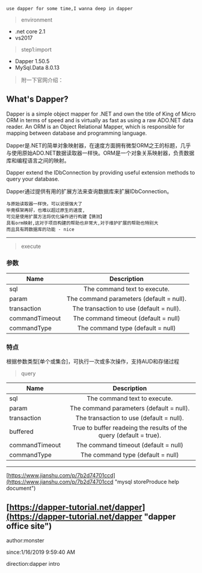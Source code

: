 
	use dapper for some time,I wanna deep in dapper

> environment

- .net core 2.1
- vs2017

> step1:import 

- Dapper 1.50.5
- MySql.Data 8.0.13
 

> 附一下官网介绍：

## What's Dapper? ##
Dapper is a simple object mapper for .NET and own the title of King of Micro ORM in terms of speed and is virtually as fast as using a raw ADO.NET data reader. An ORM is an Object Relational Mapper, which is responsible for mapping between database and programming language.

Dapper是.NET的简单对象映射器，在速度方面拥有微型ORM之王的标题，几乎与使用原始ADO.NET数据读取器一样快。ORM是一个对象关系映射器，负责数据库和编程语言之间的映射。

Dapper extend the IDbConnection by providing useful extension methods to query your database.

Dapper通过提供有用的扩展方法来查询数据库来扩展IDbConnection。

	与原始读取器一样快，可以说很强大了 
	毕竟框架再好，也难以超过原生的速度,
	可见是使用扩展方法将优化操作进行构建【猜测】
	具有orm映射,这对于项目构建的帮助也非常大,对于维护扩展的帮助也特别大
	而且具有跨数据库的功能 - nice 

----------
> execute

### 参数 ###

| Name        | 	Description           
| ------------- |:-------------:| 
| sql     | The command text to execute. |
| param      |   The command parameters (default = null).    |
| transaction     | The transaction to use (default = null).       |
| commandTimeout     | The command timeout (default = null)      |
| commandType     | The command type (default = null)       |

### 特点 ###

根据参数类型[单个或集合]，可执行一次或多次操作，支持AUD和存储过程

> query

| Name        | 	Description           
| ------------- |:-------------:| 
| sql     | The command text to execute. |
| param      |   The command parameters (default = null).    |
| transaction     | The transaction to use (default = null).       |
| buffered     | True to buffer readeing the results of the query (default = true).       |
| commandTimeout     | The command timeout (default = null)      |
| commandType     | The command type (default = null)       |



----------

[https://www.jianshu.com/p/7b2d74701ccd](https://www.jianshu.com/p/7b2d74701ccd "mysql storeProduce help document")

[https://dapper-tutorial.net/dapper](https://dapper-tutorial.net/dapper "dapper office site")
----------
author:monster

since:1/16/2019 9:59:40 AM 

direction:dapper intro

